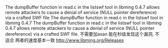 The dumpBuffer function in read.c in the listswf tool in libming 0.4.7 allows remote attackers to cause a denial of service (NULL pointer dereference) via a crafted SWF file
The dumpBuffer function in read.c in the listswf tool in libming 0.4.7
The dumpBuffer function in read.c in the listswf tool in libming 0.4.7 allows remote attackers to cause a denial of service (NULL pointer dereference) via a crafted SWF file.
不需要加asan
能在秒级发现这个漏洞, 不适合
两者的速度基本一致
http://www.libming.org/Releases

